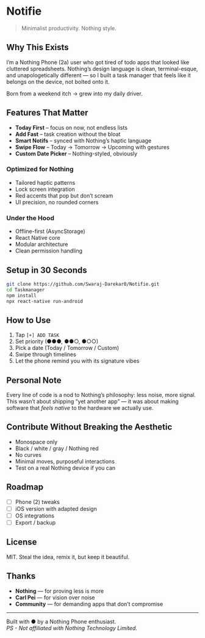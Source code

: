 # Notifie  

> Minimalist productivity. Nothing style.  

## Why This Exists  
I’m a Nothing Phone (2a) user who got tired of todo apps that looked like cluttered spreadsheets. Nothing’s design language is clean, terminal-esque, and unapologetically different — so I built a task manager that feels like it belongs on the device, not bolted onto it.  

Born from a weekend itch → grew into my daily driver.  

## Features That Matter  
- **Today First** – focus on now, not endless lists  
- **Add Fast** – task creation without the bloat  
- **Smart Notifs** – synced with Nothing’s haptic language  
- **Swipe Flow** – Today → Tomorrow → Upcoming with gestures  
- **Custom Date Picker** – Nothing-styled, obviously  

### Optimized for Nothing  
- Tailored haptic patterns  
- Lock screen integration  
- Red accents that pop but don’t scream  
- UI precision, no rounded corners  

### Under the Hood  
- Offline-first (AsyncStorage)  
- React Native core  
- Modular architecture  
- Clean permission handling  

## Setup in 30 Seconds  
```bash
git clone https://github.com/Swaraj-Darekar0/Notifie.git
cd Taskmanager
npm install
npx react-native run-android
```  

## How to Use  
1. Tap `[+] ADD TASK`  
2. Set priority (●●●, ●●○, ●○○)  
3. Pick a date (Today / Tomorrow / Custom)  
4. Swipe through timelines  
5. Let the phone remind you with its signature vibes  

## Personal Note  
Every line of code is a nod to Nothing’s philosophy: less noise, more signal. This wasn’t about shipping “yet another app” — it was about making software that *feels native* to the hardware we actually use.  

## Contribute Without Breaking the Aesthetic  
- Monospace only  
- Black / white / gray / Nothing red  
- No curves  
- Minimal moves, purposeful interactions  
- Test on a real Nothing device if you can  

## Roadmap  
- [ ] Phone (2) tweaks  
- [ ] iOS version with adapted design  
- [ ] OS integrations  
- [ ] Export / backup  

## License  
MIT. Steal the idea, remix it, but keep it beautiful.  

## Thanks  
- **Nothing** — for proving less is more  
- **Carl Pei** — for vision over noise  
- **Community** — for demanding apps that don’t compromise  

---  
Built with ● by a Nothing Phone enthusiast.  
*PS - Not affiliated with Nothing Technology Limited.*  
